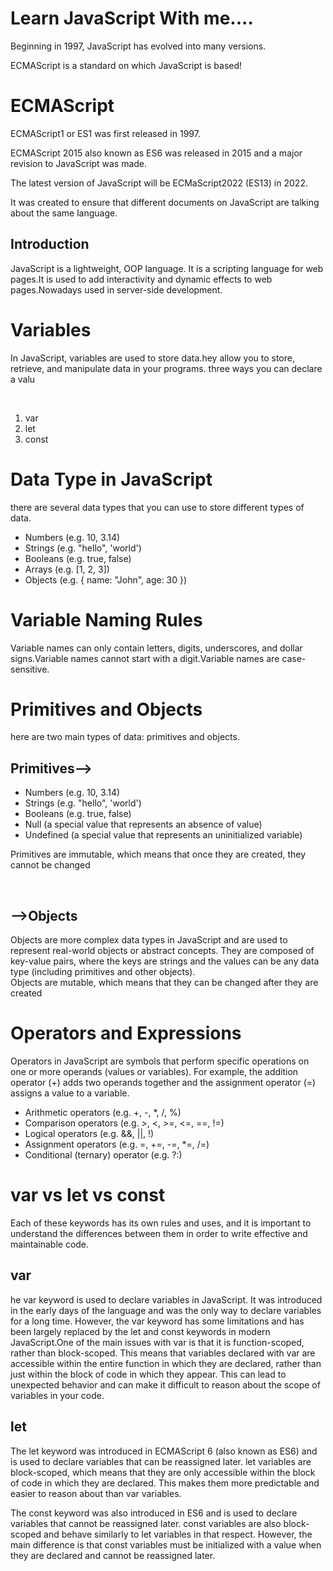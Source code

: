 

# Learn JavaScript With me....


<p>Beginning in 1997, JavaScript has evolved into many versions.</p>
<p>ECMAScript is a standard on which JavaScript is based!<p>

# ECMAScript
<P>ECMAScript1 or ES1 was first released in 1997.</P>
<P>ECMAScript 2015 also known as ES6 was released in 2015 and a major revision to JavaScript was made.</P>
<P>The latest version of JavaScript will be ECMaScript2022 (ES13) in 2022.</P>
<p>It was created to ensure that different documents on JavaScript are talking about the same language.</p>
<h2>Introduction</h2>
<P>JavaScript is a lightweight, OOP language. It is a scripting language for web pages.It is used to add interactivity and dynamic effects to web pages.Nowadays used in server-side development.</P>

# Variables
<p>In JavaScript, variables are used to store data.hey allow you to store, retrieve, and manipulate data in your programs. three ways you can declare a valu</p>
<br>
<ol>
<li>var</li>
<li>let</li>
<li>const</li>
</ol>

# Data Type in JavaScript
<p>there are several data types that you can use to store different types of data.</p>
<ul>
<li>Numbers (e.g. 10, 3.14)</li>
<li>Strings (e.g. "hello", 'world')</li>
<li>Booleans (e.g. true, false)</li>
<li>Arrays (e.g. [1, 2, 3])</li>
<li>Objects (e.g. { name: "John", age: 30 })</li>
</ul>

# Variable Naming Rules
<p>Variable names can only contain letters, digits, underscores, and dollar signs.Variable names cannot start with a digit.Variable names are case-sensitive.</p>
 
 # Primitives and Objects
 <p>here are two main types of data: primitives and objects.</p>
 <h2>Primitives--></h2>
 <ul>
    <li>Numbers (e.g. 10, 3.14)</li>
    <li>Strings (e.g. "hello", 'world')</li>
    <li>Booleans (e.g. true, false)</li>
    <li>Null (a special value that represents an absence of value)</li>
    <li>Undefined (a special value that represents an uninitialized variable)</li>
</ul>
<p>Primitives are immutable, which means that once they are created, they cannot be changed</p>

<br>
 <h2>-->Objects</h2>
    <p>Objects are more complex data types in JavaScript and are used to represent real-world objects or abstract concepts. They are composed of key-value pairs, where the keys are strings and the values can be any data type (including primitives and other objects).
    <br>
    Objects are mutable, which means that they can be changed after they are created</p>

# Operators and Expressions 
<p>Operators in JavaScript are symbols that perform specific operations on one or more operands (values or variables). For example, the addition operator (+) adds two operands together and the assignment operator (=) assigns a value to a variable.</p>
<ul>
    <li>Arithmetic operators (e.g. +, -, *, /, %)</li>
    <li>Comparison operators (e.g. >, <, >=, <=, ==, !=)</li>
    <li>Logical operators (e.g. &&, ||, !)</li>
    <li>Assignment operators (e.g. =, +=, -=, *=, /=)</li>
    <li>Conditional (ternary) operator (e.g. ?:)</li>
</ul>

# var vs let vs const
<p> Each of these keywords has its own rules and uses, and it is important to understand the differences between them in order to write effective and maintainable code.</p>
<h2>var</h2>
<p>he var keyword is used to declare variables in JavaScript. It was introduced in the early days of the language and was the only way to declare variables for a long time. However, the var keyword has some limitations and has been largely replaced by the let and const keywords in modern JavaScript.One of the main issues with var is that it is function-scoped, rather than block-scoped. This means that variables declared with var are accessible within the entire function in which they are declared, rather than just within the block of code in which they appear. This can lead to unexpected behavior and can make it difficult to reason about the scope of variables in your code.</p>
<h2>let</h2>
<p>The let keyword was introduced in ECMAScript 6 (also known as ES6) and is used to declare variables that can be reassigned later. let variables are block-scoped, which means that they are only accessible within the block of code in which they are declared. This makes them more predictable and easier to reason about than var variables.</p>
<p>The const keyword was also introduced in ES6 and is used to declare variables that cannot be reassigned later. const variables are also block-scoped and behave similarly to let variables in that respect. However, the main difference is that const variables must be initialized with a value when they are declared and cannot be reassigned later.</p>
